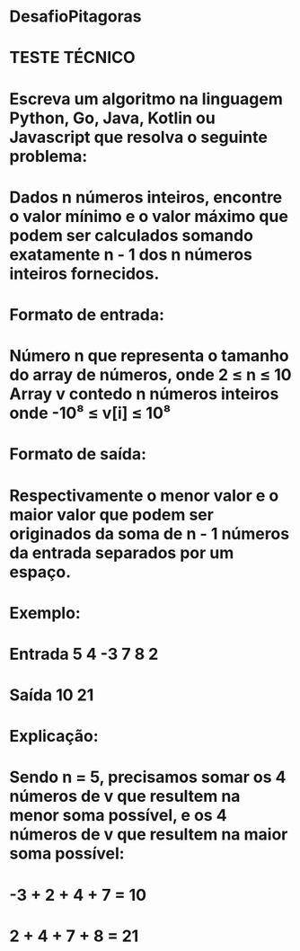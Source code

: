 # DesafioPitagoras

# TESTE TÉCNICO 

# Escreva um algoritmo na linguagem Python, Go, Java, Kotlin ou Javascript que resolva o seguinte problema: 

# Dados n números inteiros, encontre o valor mínimo e o valor máximo que podem ser calculados somando exatamente n - 1 dos n números inteiros fornecidos. 

# Formato de entrada: 
# Número n que representa o tamanho do array de números, onde 2 ≤ n ≤ 10 Array v contedo n   números inteiros onde -10⁸ ≤ v[i] ≤ 10⁸

# Formato de saída: 
# Respectivamente o menor valor e o maior valor que podem ser originados da soma de n - 1   números da entrada separados por um espaço. 

# Exemplo: 

#	Entrada 5 4 -3 7 8 2 

#	Saída 10 21 

# Explicação:
# Sendo n = 5, precisamos somar os 4 números de v que resultem na menor soma possível, e os 4 números de v que resultem na maior soma possível: 

#   -3 + 2 + 4 + 7 = 10
#    2 + 4 + 7 + 8 = 21